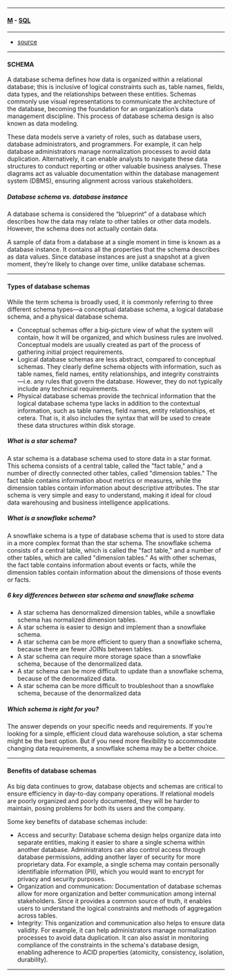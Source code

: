 
---

#### [M](https://github.com/ttltrk/TTT/blob/master/menu.md) - [SQL](https://github.com/ttltrk/TTT/blob/master/SQL/SQL.md)

---

* [source](https://www.thoughtspot.com/data-trends/data-storage/what-is-a-cloud-data-warehouse)

---

#### SCHEMA

A database schema defines how data is organized within a relational database; this is inclusive of logical constraints such as, table names, fields, data types, and the relationships between these entities. Schemas commonly use visual representations to communicate the architecture of the database, becoming the foundation for an organization’s data management discipline. This process of database schema design is also known as data modeling.

These data models serve a variety of roles, such as database users, database administrators, and programmers. For example, it can help database administrators manage normalization processes to avoid data duplication. Alternatively, it can enable analysts to navigate these data structures to conduct reporting or other valuable business analyses. These diagrams act as valuable documentation within the database management system (DBMS), ensuring alignment across various stakeholders.

##### Database schema vs. database instance

A database schema is considered the “blueprint” of a database which describes how the data may relate to other tables or other data models. However, the schema does not actually contain data.

A sample of data from a database at a single moment in time is known as a database instance. It contains all the properties that the schema describes as data values. Since database instances are just a snapshot at a given moment, they’re likely to change over time, unlike database schemas.

---

#### Types of database schemas

While the term schema is broadly used, it is commonly referring to three different schema types—a conceptual database schema, a logical database schema, and a physical database schema.

- Conceptual schemas offer a big-picture view of what the system will contain, how it will be organized, and which business rules are involved. Conceptual models are usually created as part of the process of gathering initial project requirements.
- Logical database schemas are less abstract, compared to conceptual schemas. They clearly define schema objects with information, such as table names, field names, entity relationships, and integrity constraints—i.e. any rules that govern the database. However, they do not typically include any technical requirements.
- Physical database schemas provide the technical information that the logical database schema type lacks in addition to the contextual information, such as table names, field names, entity relationships, et cetera. That is, it also includes the syntax that will be used to create these data structures within disk storage.

##### What is a star schema?

A star schema is a database schema used to store data in a star format. This schema consists of a central table, called the "fact table," and a number of directly connected other tables, called "dimension tables." The fact table contains information about metrics or measures, while the dimension tables contain information about descriptive attributes. The star schema is very simple and easy to understand, making it ideal for cloud data warehousing and business intelligence applications.

##### What is a snowflake schema?

A snowflake schema is a type of database schema that is used to store data in a more complex format than the star schema. The snowflake schema consists of a central table, which is called the "fact table," and a number of other tables, which are called "dimension tables." As with other schemas, the fact table contains information about events or facts, while the dimension tables contain information about the dimensions of those events or facts.

##### 6 key differences between star schema and snowflake schema

- A star schema has denormalized dimension tables, while a snowflake schema has normalized dimension tables.
- A star schema is easier to design and implement than a snowflake schema.
- A star schema can be more efficient to query than a snowflake schema, because there are fewer JOINs between tables.
- A star schema can require more storage space than a snowflake schema, because of the denormalized data.
- A star schema can be more difficult to update than a snowflake schema, because of the denormalized data.
- A star schema can be more difficult to troubleshoot than a snowflake schema, because of the denormalized data

##### Which schema is right for you?

The answer depends on your specific needs and requirements. If you’re looking for a simple, efficient cloud data warehouse solution, a star schema might be the best option. But if you need more flexibility to accommodate changing data requirements, a snowflake schema may be a better choice.

---

#### Benefits of database schemas

As big data continues to grow, database objects and schemas are critical to ensure efficiency in day-to-day company operations. If relational models are poorly organized and poorly documented, they will be harder to maintain, posing problems for both its users and the company.

Some key benefits of database schemas include:

- Access and security:  Database schema design helps organize data into separate entities, making it easier to share a single schema within another database. Administrators can also control access through database permissions, adding another layer of security for more proprietary data. For example, a single schema may contain personally identifiable information (PII), which you would want to encrypt for privacy and security purposes.
- Organization and communication: Documentation of database schemas allow for more organization and better communication among internal stakeholders. Since it provides a common source of truth, it enables users to understand the logical constraints and methods of aggregation across tables.  
- Integrity: This organization and communication also helps to ensure data validity. For example, it can help administrators manage normalization processes to avoid data duplication. It can also assist in monitoring compliance of the constraints in the schema's database design, enabling adherence to ACID properties (atomicity, consistency, isolation, durability).

---
